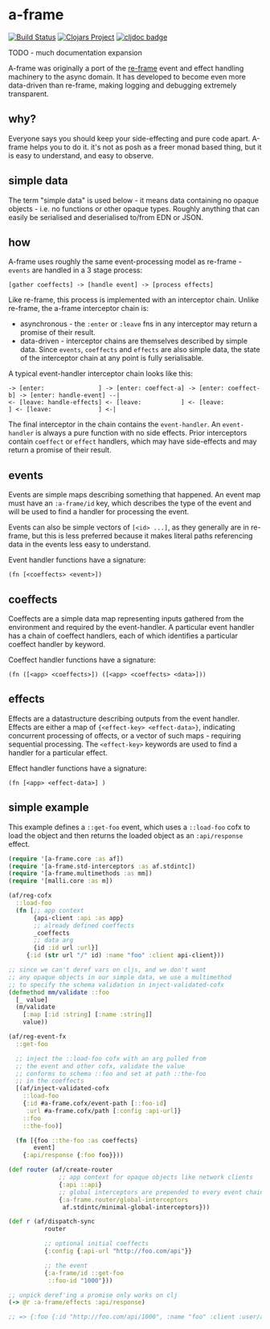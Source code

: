 # a-frame

[![Build Status](https://github.com/yapsterapp/a-frame/actions/workflows/clojure.yml/badge.svg)](https://github.com/yapsterapp/a-frame/actions)
[![Clojars Project](https://img.shields.io/clojars/v/com.github.yapsterapp/a-frame.svg)](https://clojars.org/com.github.yapsterapp/a-frame)
[![cljdoc badge](https://cljdoc.org/badge/com.github.yapsterapp/a-frame)](https://cljdoc.org/d/com.github.yapsterapp/a-frame)


TODO - much documentation expansion

A-frame was originally a port of the [re-frame](https://github.com/day8/re-frame)
event and effect handling machinery to the async domain. It has developed
to become even more data-driven than re-frame, making logging and debugging
extremely transparent.

## why?

Everyone says you should keep your side-effecting and pure code apart. A-frame
helps you to do it. it's not as posh as a freer monad based thing, but
it is easy to understand, and easy to observe.

## simple data

The term "simple data" is used below - it means data containing no opaque
objects - i.e. no functions or other opaque types. Roughly anything that can
easily be serialised and deserialised to/from EDN or JSON.

## how

A-frame uses roughly the same event-processing model as re-frame - `events`
are handled in a 3 stage process:

``` text
[gather coeffects] -> [handle event] -> [process effects]
```

Like re-frame, this process is implemented with an interceptor chain. Unlike
re-frame, the a-frame interceptor chain is:
* asynchronous - the `:enter` or `:leave` fns in any interceptor may return a
  promise of their result.
* data-driven - interceptor chains are themselves described by simple data.
  Since `events`, `coeffects` and `effects` are also simple data, the state of
  the interceptor chain at any point is fully serialisable.

A typical event-handler interceptor chain looks like this:

``` text
-> [enter:               ] -> [enter: coeffect-a] -> [enter: coeffect-b] -> [enter: handle-event] --|
<- [leave: handle-effects] <- [leave:           ] <- [leave:           ] <- [leave:             ] <-|
```

The final interceptor in the chain contains the `event-handler`.
An `event-handler` is always a pure function with no side effects. Prior
interceptors contain `coeffect` or `effect` handlers, which may have
side-effects and may return a promise of their result.

## events

Events are simple maps describing something that happened. An event
map must have an `:a-frame/id` key, which describes the type of the
event and will be used to find a handler for processing the event.

Events can also be simple vectors of `[<id> ...]`, as they generally are
in re-frame, but this is less preferred because it makes literal
paths referencing data in the events less easy to understand.

Event handler functions have a signature:

`(fn [<coeffects> <event>])`

## coeffects

Coeffects are a simple data map representing
inputs gathered from the environment and required by the event-handler.
A particular event handler has a chain of coeffect handlers, each of
which identifies a particular coeffect handler by keyword.

Coeffect handler functions have a signature:

`(fn ([<app> <coeffects>]) ([<app> <coeffects> <data>]))`

## effects

Effects are a datastructure describing outputs from the event
handler. Effects are either a map of `{<effect-key> <effect-data>}`, indicating
concurrent processing of offects, or a vector of such maps - requiring
sequential processing. The `<effect-key>` keywords are used to
find a handler for a particular effect.

Effect handler functions have a signature:

`(fn [<app> <effect-data>] )`

## simple example

This example defines a `::get-foo` event, which uses a `::load-foo` cofx 
to load the object and then returns the loaded object as an `:api/response`
effect. 

``` clojure
(require '[a-frame.core :as af])
(require '[a-frame.std-interceptors :as af.stdintc])
(require '[a-frame.multimethods :as mm])
(require '[malli.core :as m])

(af/reg-cofx
  ::load-foo
  (fn [;; app context
       {api-client :api :as app}
       ;; already defined coeffects
       _coeffects
       ;; data arg
       {id :id url :url}]
     {:id (str url "/" id) :name "foo" :client api-client}))

;; since we can't deref vars on cljs, and we don't want 
;; any opaque objects in our simple data, we use a multimethod 
;; to specify the schema validation in inject-validated-cofx
(defmethod mm/validate ::foo
  [_ value]
  (m/validate
    [:map [:id :string] [:name :string]]
    value))

(af/reg-event-fx
  ::get-foo

  ;; inject the ::load-foo cofx with an arg pulled from 
  ;; the event and other cofx, validate the value 
  ;; conforms to schema ::foo and set at path ::the-foo 
  ;; in the coeffects
  [(af/inject-validated-cofx
    ::load-foo
    {:id #a-frame.cofx/event-path [::foo-id]
     :url #a-frame.cofx/path [:config :api-url]}
    ::foo
    ::the-foo)]

  (fn [{foo ::the-foo :as coeffects}
       event]
    {:api/response {:foo foo}}))

(def router (af/create-router
              ;; app context for opaque objects like network clients
              {:api ::api}
              ;; global interceptors are prepended to every event chain
              {:a-frame.router/global-interceptors
               af.stdintc/minimal-global-interceptors}))

(def r (af/dispatch-sync
          router

          ;; optional initial coeffects
          {:config {:api-url "http://foo.com/api"}}

          ;; the event
          {:a-frame/id ::get-foo
           ::foo-id "1000"}))

;; unpick deref'ing a promise only works on clj
(-> @r :a-frame/effects :api/response)

;; => {:foo {:id "http://foo.com/api/1000", :name "foo" :client :user/api}}
```

<!--  TODO -->
<!--  - dispatch-* coeffects - returning a result to a path in the coeffects -->
<!--  - do-fx interceptor should add an :a-frame/effects-results key to -->
<!--    the interceptor-context with all the effect results -->
<!--  - automatic test.check property based testing for event-handlers -->
<!--    from the accumulated schema of inject-validated-cofx -->
